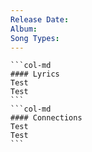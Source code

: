```yaml
---
Release Date: 
Album: 
Song Types:
---
```


````col
```col-md
#### Lyrics
Test
Test
```
```col-md
#### Connections
Test
Test
```
````
